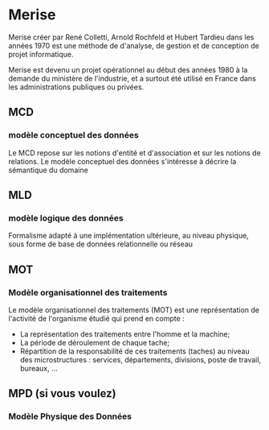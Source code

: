 # Merise

Merise créer par René Colletti, Arnold Rochfeld et Hubert Tardieu dans les années 1970
 est une méthode de d'analyse, de gestion et de conception de projet informatique.

Merise est devenu un projet opérationnel au début des années 1980 à la demande du ministère de l'industrie, et a surtout été utilisé en France dans les administrations publiques ou privées.

## MCD
### modèle conceptuel des données
Le MCD repose sur les notions d'entité et d'association et sur les notions de relations. 
Le modèle conceptuel des données s'intéresse à décrire la sémantique du domaine

## MLD
### modèle logique des données
Formalisme adapté à une implémentation ultérieure, au niveau physique, sous forme de base de données relationnelle ou réseau

## MOT
### Modèle organisationnel des traitements
Le modèle organisationnel des traitements (MOT) est une représentation de l'activité de l'organisme étudié qui prend en compte :
-  La représentation des traitements entre l'homme et la machine;
-  La période de déroulement de chaque tache;
- Répartition de la responsabilité de ces traitements (taches) au niveau des microstructures : services, départements, divisions, poste de travail, bureaux, …

## MPD (si vous voulez)
### Modèle Physique des Données





